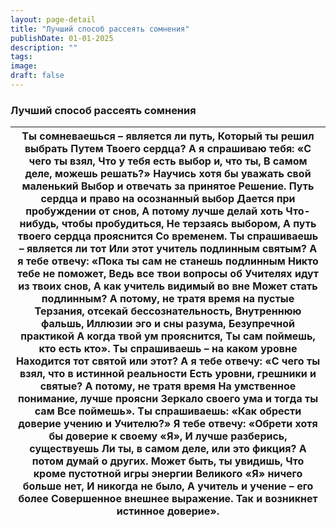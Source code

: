 ```yaml
---
layout: page-detail
title: "Лучший способ рассеять сомнения"
publishDate: 01-01-2025
description: ""
tags:
image:
draft: false
---
```


### Лучший способ рассеять сомнения

| Ты сомневаешься – является ли путь,  Который ты решил выбрать Путем  Твоего сердца?  А я спрашиваю тебя: «С чего ты взял,  Что у тебя есть выбор и, что ты,  В самом деле, можешь решать?»  Научись хотя бы уважать свой маленький  Выбор и отвечать за принятое  Решение.  Путь сердца и право на осознанный выбор  Дается при пробуждении от снов,  А потому лучше делай хоть  Что-нибудь, чтобы пробудиться,  Не терзаясь выбором,  А путь твоего сердца прояснится  Со временем.  Ты спрашиваешь – является ли тот  Или этот учитель подлинным святым?  А я тебе отвечу:  «Пока ты сам не станешь подлинным  Никто тебе не поможет,  Ведь все твои вопросы об  Учителях идут из твоих снов,  А как учитель видимый во вне  Может стать подлинным?  А потому, не тратя время на пустые  Терзания, отсекай бессознательность,  Внутреннюю фальшь,  Иллюзии эго и сны разума,  Безупречной практикой  А когда твой ум прояснится,  Ты сам поймешь, кто есть кто».  Ты спрашиваешь – на каком уровне  Находится тот святой или этот?  А я тебе отвечу: «С чего ты взял, что в истинной реальности  Есть уровни, грешники и святые?  А потому, не тратя время  На умственное понимание, лучше проясни  Зеркало своего ума и тогда ты сам  Все поймешь».  Ты спрашиваешь: «Как обрести доверие  учению и Учителю?»  Я тебе отвечу:  «Обрети хотя бы доверие к своему «Я»,  И лучше разберись, существуешь  Ли ты, в самом деле, или это фикция?  А потом думай о других.  Может быть, ты увидишь,  Что кроме пустотной игры энергии  Великого «Я» ничего больше нет,  И никогда не было,  А учитель и учение – его более  Совершенное внешнее выражение.  Так и возникнет истинное доверие». |
| ------------------------------------------------------------------------------------------------------------------------------------------------------------------------------------------------------------------------------------------------------------------------------------------------------------------------------------------------------------------------------------------------------------------------------------------------------------------------------------------------------------------------------------------------------------------------------------------------------------------------------------------------------------------------------------------------------------------------------------------------------------------------------------------------------------------------------------------------------------------------------------------------------------------------------------------------------------------------------------------------------------------------------------------------------------------------------------------------------------------------------------------------------------------------------------------------------------------------------------------------------------------------------------------------------------------------------------------------------------------------------------------------------------------------------------------------------------------------------------------------------------------------------------------------------------------------------------------------------------------------------------------------------------------------------------------ |
  
  
